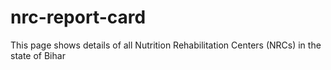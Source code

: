 # nrc-report-card
This page shows details of all Nutrition Rehabilitation Centers (NRCs) in the state of Bihar
